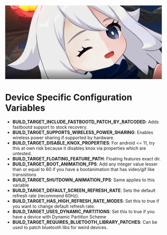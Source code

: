 ![emergency_food_again](https://github.com/forsaken-heart24/i_dont_want_to_be_an_weirdo/blob/main/banner_images/emergency_food_again.png?raw=true)

# Device Specific Configuration Variables

- **BUILD_TARGET_INCLUDE_FASTBOOTD_PATCH_BY_RATCODED**: Adds fastbootd support to stock recovery.
- **BUILD_TARGET_SUPPORTS_WIRELESS_POWER_SHARING**: Enables wireless power sharing if supported by hardware.
- **BUILD_TARGET_DISABLE_KNOX_PROPERTIES**: For android <= 11, try this at own risk because it disables knox via properties which are untested.
- **BUILD_TARGET_FLOATING_FEATURE_PATH**: Floating features exact dir.
- **BUILD_TARGET_BOOT_ANIMATION_FPS**: Add any integer value lesser than or equal to 60 if you have a bootanimation that has video/gif like transistions
- **BUILD_TARGET_SHUTDOWN_ANIMATION_FPS**: Same applies to this variable
- **BUILD_TARGET_DEFAULT_SCREEN_REFRESH_RATE**: Sets the default refresh rate (recommend 60Hz).
- **BUILD_TARGET_HAS_HIGH_REFRESH_RATE_MODES**: Set this to true if you want to change default refresh rate.
- **BUILD_TARGET_USES_DYNAMIC_PARTITIONS**: Set this to true if you have a device with Dynamic Partition Scheme
- **BUILD_TARGET_REQUIRES_BLUETOOTH_LIBRARY_PATCHES**: Can be used to patch bluetooth libs for weird devices.